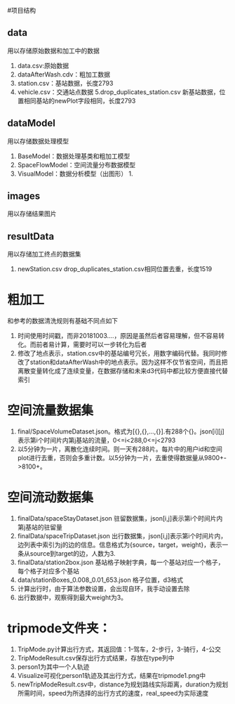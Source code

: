 #项目结构
## data
用以存储原始数据和加工中的数据
1. data.csv:原始数据
2. dataAfterWash.cdv：粗加工数据
3. station.csv：基站数据，长度2793
4. vehicle.csv：交通站点数据
5.drop_duplicates_station.csv 新基站数据，位置相同基站的newPlot字段相同，长度2793
## dataModel
用以存储数据处理模型
1. BaseModel：数据处理基类和粗加工模型
2. SpaceFlowModel：空间流量分布数据模型
3. VisualModel：数据分析模型（出图形）
    1. 
## images
用以存储结果图片
## resultData
用以存储加工终点的数据集
1. newStation.csv drop_duplicates_station.csv相同位置去重，长度1519
# 粗加工
和参考的数据清洗规则有基础不同点如下
1. 时间使用时间戳，而非20181003....，原因是虽然后者容易理解，但不容易转化。而前者易计算，需要时可以一步转化为后者
2. 修改了地点表示，station.csv中的基站编号冗长，用数字编码代替。我同时修改了station和dataAfterWash中的地点表示。因为这样不仅节省空间，而且把离散变量转化成了连续变量，在数据存储和未来d3代码中都比较方便直接代替索引

# 空间流量数据集
1. final/SpaceVolumeDataset.json。格式为[{},{},...,{}].有288个{}。json[i][j]表示第i个时间片内第j基站的流量，0<=i<288,0<=j<2793
2. 以5分钟为一片，离散化连续时间。则一天有288片。每片中的用户id和空间plot进行去重，否则会多重计数。以5分钟为一片，去重使得数据量从9800+->8100+。

# 空间流动数据集
1. finalData/spaceStayDataset.json 驻留数据集，json[i,j]表示第i个时间片内第j基站的驻留量
2. finalData/spaceTripDataset.json 出行数据集，json[i,j]表示第i个时间片内，边列表中索引为j的边的信息。信息格式为{source，target，weight}，表示一条从source到target的边，人数为3.
3. finalData/station2box.json 基站格子映射字典，每一个基站对应一个格子，每个格子对应多个基站
4. data/stationBoxes_0.008_0.01_653.json 格子位置，d3格式
5. 计算出行时，由于算法参数设置，会出现自环，我手动设置去除
6. 出行数据中，观察得到最大weight为3。

# tripmode文件夹：
1. TripMode.py计算出行方式，其返回值：1-驾车，2-步行，3-骑行，4-公交
2. TripModeResult.csv保存出行方式结果，存放在type列中
3. person1为其中一个人轨迹
4. Visualize可视化person1轨迹及其出行方式，结果在tripmode1.png中
5. newTripModeResult.csv中，distance为规划路线实际距离，duration为规划所需时间，speed为所选择的出行方式的速度，real_speed为实际速度
